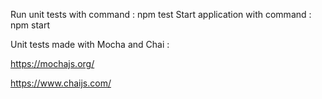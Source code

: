 Run unit tests with command : npm test
Start application with command : npm start


Unit tests made with Mocha and Chai :

https://mochajs.org/

https://www.chaijs.com/